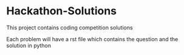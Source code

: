 # Hackathon-Solutions

This project contains coding competition solutions

Each problem will have a rst file which contains the question and the solution in python
